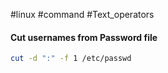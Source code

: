 #linux #command #Text_operators 

#### Cut usernames from Password file
```bash
cut -d ":" -f 1 /etc/passwd
```
